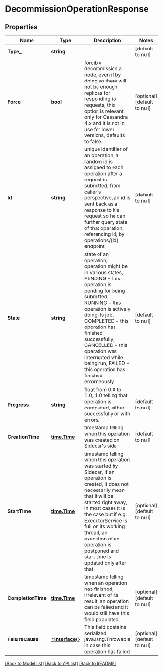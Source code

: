 # DecommissionOperationResponse

## Properties
Name | Type | Description | Notes
------------ | ------------- | ------------- | -------------
**Type_** | **string** |  | [default to null]
**Force** | **bool** | forcibly decommission a node, even if by doing so there will not be enough replicas for responding to requests, this option is relevant only for Cassandra 4.x and it is not in use for lower versions, defaults to false.  | [optional] [default to null]
**Id** | **string** | unique identifier of an operation, a random id is assigned to each operation after a request is submitted, from caller&#x27;s perspective, an id is sent back as a response to his request so he can further query state of that operation, referencing id, by operations/{id} endpoint  | [default to null]
**State** | **string** | state of an operation, operation might be in various states, PENDING - this operation is pending for being submitted. RUNNING - this operation is actively doing its job, COMPLETED - this operation has finished successfully, CANCELLED - this operation was interrupted while being run, FAILED - this operation has finished errorneously  | [default to null]
**Progress** | **string** | float from 0.0 to 1.0, 1.0 telling that operation is completed, either successfully or with errors.  | [default to null]
**CreationTime** | [**time.Time**](time.Time.md) | timestamp telling when this operation was created on Sidecar&#x27;s side  | [default to null]
**StartTime** | [**time.Time**](time.Time.md) | timestamp telling when this operation was started by Sidecar, if an operation is created, it does not necessarily mean that it will be started right away, in most cases it is the case but if e.g. ExecutorService is full on its working thread, an execution of an operation is postponed and start time is updated only after that  | [optional] [default to null]
**CompletionTime** | [**time.Time**](time.Time.md) | timestamp telling when an operation has finished, irrelevant of its result, an operation can be failed and it would still have this field populated.  | [optional] [default to null]
**FailureCause** | [***interface{}**](interface{}.md) | This field contains serialized java.lang.Throwable in case this operation has failed  | [optional] [default to null]

[[Back to Model list]](../README.md#documentation-for-models) [[Back to API list]](../README.md#documentation-for-api-endpoints) [[Back to README]](../README.md)

